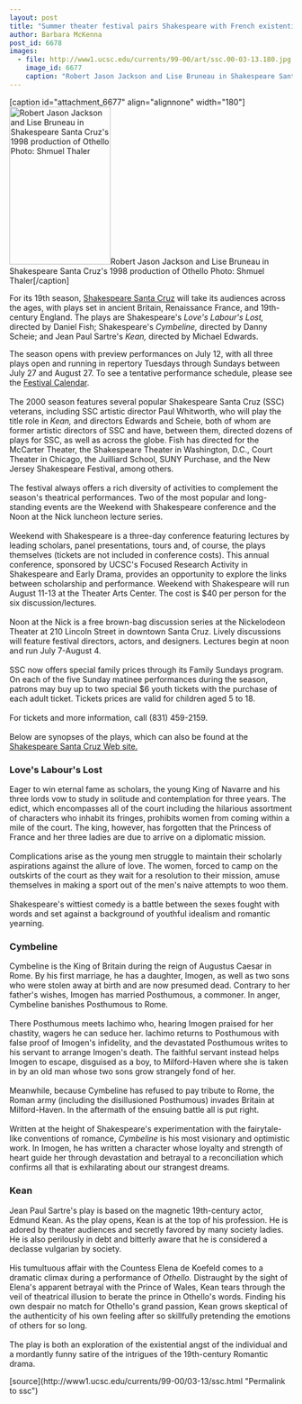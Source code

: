 ```yaml
---
layout: post
title: "Summer theater festival pairs Shakespeare with French existentialist"
author: Barbara McKenna
post_id: 6678
images:
  - file: http://www1.ucsc.edu/currents/99-00/art/ssc.00-03-13.180.jpg
    image_id: 6677
    caption: "Robert Jason Jackson and Lise Bruneau in Shakespeare Santa Cruz's 1998 production of Othello Photo: Shmuel Thaler"
---
```


[caption id="attachment_6677" align="alignnone" width="180"]<a href="http://localhost/mysite/wp-content/uploads/2000/03/ssc.00-03-13.180.jpg"><img class="size-full wp-image-6677" src="http://localhost/mysite/wp-content/uploads/2000/03/ssc.00-03-13.180.jpg" alt="Robert Jason Jackson and Lise Bruneau in Shakespeare Santa Cruz's 1998 production of Othello Photo: Shmuel Thaler" width="180" height="280" /></a>Robert Jason Jackson and Lise Bruneau in Shakespeare Santa Cruz's 1998 production of Othello Photo: Shmuel Thaler[/caption]
<p>
  For its 19th season, <a href="http://shakespearesantacruz.org">Shakespeare Santa Cruz</a> will take its audiences across the ages, with plays set in ancient Britain, Renaissance France, and 19th-century England. The plays are Shakespeare's <i>Love's Labour's Lost,</i> directed by Daniel Fish; Shakespeare's <i>Cymbeline,</i> directed by Danny Scheie; and Jean Paul Sartre's <i>Kean,</i> directed by Michael Edwards.
</p>The season opens with preview performances on July 12, with all three plays open and running in repertory Tuesdays through Sundays between July 27 and August 27. To see a tentative performance schedule, please see the <a href="http://shakespearesantacruz.org/summer00/calendar.shtml">Festival Calendar</a>.<br>
<br>
The 2000 season features several popular Shakespeare Santa Cruz (SSC) veterans, including SSC artistic director Paul Whitworth, who will play the title role in <i>Kean,</i> and directors Edwards and Scheie, both of whom are former artistic directors of SSC and have, between them, directed dozens of plays for SSC, as well as across the globe. Fish has directed for the McCarter Theater, the Shakespeare Theater in Washington, D.C., Court Theater in Chicago, the Juilliard School, SUNY Purchase, and the New Jersey Shakespeare Festival, among others.<br>
<br>
The festival always offers a rich diversity of activities to complement the season's theatrical performances. Two of the most popular and long-standing events are the Weekend with Shakespeare conference and the Noon at the Nick luncheon lecture series.<br>
<br>
Weekend with Shakespeare is a three-day conference featuring lectures by leading scholars, panel presentations, tours and, of course, the plays themselves (tickets are not included in conference costs). This annual conference, sponsored by UCSC's Focused Research Activity in Shakespeare and Early Drama, provides an opportunity to explore the links between scholarship and performance. Weekend with Shakespeare will run August 11-13 at the Theater Arts Center. The cost is $40 per person for the six discussion/lectures.<br>
<br>
Noon at the Nick is a free brown-bag discussion series at the Nickelodeon Theater at 210 Lincoln Street in downtown Santa Cruz. Lively discussions will feature festival directors, actors, and designers. Lectures begin at noon and run July 7-August 4.<br>
<br>
SSC now offers special family prices through its Family Sundays program. On each of the five Sunday matinee performances during the season, patrons may buy up to two special $6 youth tickets with the purchase of each adult ticket. Tickets prices are valid for children aged 5 to 18.<br>
<br>
For tickets and more information, call (831) 459-2159.<br>
<br>
Below are synopses of the plays, which can also be found at the <a href="http://shakespearesantacruz.org/">Shakespeare Santa Cruz Web site.</a>
<h3>
  <b>Love's Labour's Lost</b>
</h3>
<p>
  Eager to win eternal fame as scholars, the young King of Navarre and his three lords vow to study in solitude and contemplation for three years. The edict, which encompasses all of the court including the hilarious assortment of characters who inhabit its fringes, prohibits women from coming within a mile of the court. The king, however, has forgotten that the Princess of France and her three ladies are due to arrive on a diplomatic mission.<br>
  <br>
  Complications arise as the young men struggle to maintain their scholarly aspirations against the allure of love. The women, forced to camp on the outskirts of the court as they wait for a resolution to their mission, amuse themselves in making a sport out of the men's naive attempts to woo them.<br>
  <br>
  Shakespeare's wittiest comedy is a battle between the sexes fought with words and set against a background of youthful idealism and romantic yearning.
</p>
<h3>
  <b>Cymbeline</b>
</h3>
<p>
  Cymbeline is the King of Britain during the reign of Augustus Caesar in Rome. By his first marriage, he has a daughter, Imogen, as well as two sons who were stolen away at birth and are now presumed dead. Contrary to her father's wishes, Imogen has married Posthumous, a commoner. In anger, Cymbeline banishes Posthumous to Rome.<br>
  <br>
  There Posthumous meets Iachimo who, hearing Imogen praised for her chastity, wagers he can seduce her. Iachimo returns to Posthumous with false proof of Imogen's infidelity, and the devastated Posthumous writes to his servant to arrange Imogen's death. The faithful servant instead helps Imogen to escape, disguised as a boy, to Milford-Haven where she is taken in by an old man whose two sons grow strangely fond of her.<br>
  <br>
  Meanwhile, because Cymbeline has refused to pay tribute to Rome, the Roman army (including the disillusioned Posthumous) invades Britain at Milford-Haven. In the aftermath of the ensuing battle all is put right.<br>
  <br>
  Written at the height of Shakespeare's experimentation with the fairytale-like conventions of romance, <i>Cymbeline</i> is his most visionary and optimistic work. In Imogen, he has written a character whose loyalty and strength of heart guide her through devastation and betrayal to a reconciliation which confirms all that is exhilarating about our strangest dreams.
</p>
<h3>
  <b>Kean</b>
</h3>
<p>
  Jean Paul Sartre's play is based on the magnetic 19th-century actor, Edmund Kean. As the play opens, Kean is at the top of his profession. He is adored by theater audiences and secretly favored by many society ladies. He is also perilously in debt and bitterly aware that he is considered a declasse vulgarian by society.<br>
  <br>
  His tumultuous affair with the Countess Elena de Koefeld comes to a dramatic climax during a performance of <i>Othello.</i> Distraught by the sight of Elena's apparent betrayal with the Prince of Wales, Kean tears through the veil of theatrical illusion to berate the prince in Othello's words. Finding his own despair no match for Othello's grand passion, Kean grows skeptical of the authenticity of his own feeling after so skillfully pretending the emotions of others for so long.<br>
  <br>
  The play is both an exploration of the existential angst of the individual and a mordantly funny satire of the intrigues of the 19th-century Romantic drama.
</p>
<p>

</p>
[source](http://www1.ucsc.edu/currents/99-00/03-13/ssc.html "Permalink to ssc")
